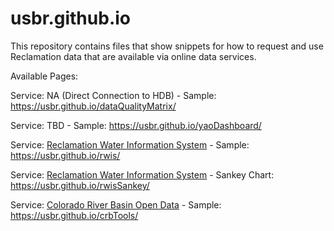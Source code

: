 # usbr.github.io

This repository contains files that show snippets for how to request and use Reclamation data that are available via online data services.

Available Pages:

Service: NA (Direct Connection to HDB) - Sample: https://usbr.github.io/dataQualityMatrix/

Service: TBD - Sample: https://usbr.github.io/yaoDashboard/

Service: [Reclamation Water Information System](https://water.usbr.gov/) - Sample: https://usbr.github.io/rwis/

Service: [Reclamation Water Information System](https://water.usbr.gov/) - Sankey Chart: https://usbr.github.io/rwisSankey/

Service: [Colorado River Basin Open Data](https://www.usbr.gov/lc/region/g4000/riverops/webreports/index.html) - Sample: https://usbr.github.io/crbTools/

